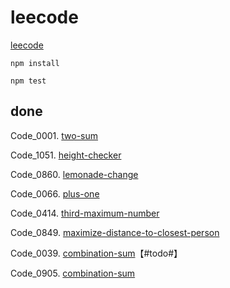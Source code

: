 # leecode

[leecode](https://leetcode.com)


```shell
npm install
```



```shell
npm test
```

## done

Code_0001. [two-sum](https://leetcode.com/problems/two-sum/)

Code_1051. [height-checker](https://leetcode.com/problems/height-checker/)

Code_0860. [lemonade-change](https://leetcode.com/problems/lemonade-change/)

Code_0066. [plus-one](https://leetcode.com/problems/plus-one/)

Code_0414. [third-maximum-number](https://leetcode.com/problems/third-maximum-number/)

Code_0849. [maximize-distance-to-closest-person](https://leetcode.com/problems/maximize-distance-to-closest-person/)

Code_0039. [combination-sum](https://leetcode.com/problems/combination-sum/)【#todo#】

Code_0905. [combination-sum](https://leetcode.com/problems/sort-array-by-parity/)


